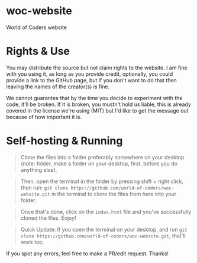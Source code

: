 # woc-website
World of Coders website

# Rights & Use
You may distribute the source but not claim rights to the website. I am fine with you using it, as long as you provide credit, optionally, you could provide a link to the GitHub page, but if you don't want to do that then leaving the names of the creator(s) is fine.

We cannot guarantee that by the time you decide to experiment with the code, it'll be broken. If it is broken, you mustn't hold us liable,
this is already covered in the license we're using (MIT) but I'd like to get the message out because of how important it is.

# Self-hosting & Running
> Clone the files into a folder preferably somewhere on your desktop 
(note: folder, make a folder on your desktop, first, before you do anything else). 

> Then, open the terminal in the folder by pressing shift + right click, then run: `git clone https://github.com/world-of-coders/woc-website.git` in the terminal to clone the files from here into your folder.

> Once that's done, click on the `index.html` file and you've successfully cloned the files. Enjoy!

> Quick Update:
> If you open the terminal on your desktop, and run `git clone https://github.com/world-of-coders/woc-website.git`, that'll work too.

If you spot any errors, feel free to make a PR/edit request. Thanks!
